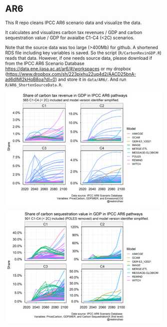# AR6
This R repo cleans IPCC AR6 scenario data and visualize the data. 

It calculates and visualizes carbon tax revenues / GDP and carbon sequestration value / GDP for avaialbe C1-C4 (<2C) scenarios.

Note that the source data was too large (>400Mb) for github. A shortened RDS file including key variables is saved. So the script (`R/CarbonRevinGDP.R`) reads that data. However, if one needs source data, please download if from the IPCC AR6 Scenario Database https://data.ene.iiasa.ac.at/ar6/#/workspaces
or my dropbox (https://www.dropbox.com/sh/223pixhu22uq4d2/AACD25bnA-ad6dIMl2kHqB8oa?dl=0) and store it in `data/AR6/`. And run `R/AR6_ShortenSourceData.R`.

![Image](output/CarbonRevInGDP.png)

![Image](output/CarbonCSInGDP1.png)
